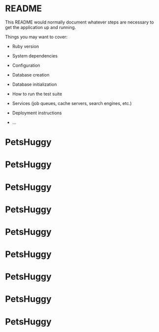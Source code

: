 # README

This README would normally document whatever steps are necessary to get the
application up and running.

Things you may want to cover:

* Ruby version

* System dependencies

* Configuration

* Database creation

* Database initialization

* How to run the test suite

* Services (job queues, cache servers, search engines, etc.)

* Deployment instructions

* ...
# PetsHuggy
# PetsHuggy
# PetsHuggy
# PetsHuggy
# PetsHuggy
# PetsHuggy
# PetsHuggy
# PetsHuggy
# PetsHuggy
